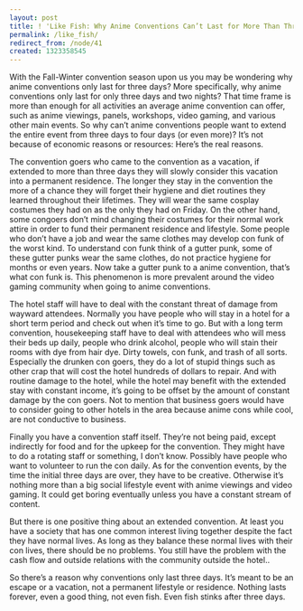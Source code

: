 ```yaml
---
layout: post
title: ! 'Like Fish: Why Anime Conventions Can’t Last for More Than Three Days'
permalink: /like_fish/
redirect_from: /node/41
created: 1323358545
---
```

With the Fall-Winter convention season upon us you may be wondering why anime conventions only last for three days? More specifically, why anime conventions only last for only three days and two nights? That time frame is more than enough for all activities an average anime convention can offer, such as anime viewings, panels, workshops, video gaming, and various other main events. So why can’t anime conventions people want to extend the entire event from three days to four days (or even more)? It’s not because of economic reasons or resources: Here’s the real reasons.

The convention goers who came to the convention as a vacation, if extended to more than three days they will slowly consider this vacation into a permanent residence. The longer they stay in the convention the more of a chance they will forget their hygiene and diet routines they learned throughout their lifetimes. They will wear the same cosplay costumes they had on as the only they had on Friday. On the other hand, some congoers don’t mind changing their costumes for their normal work attire in order to fund their permanent residence and lifestyle.  Some people who don’t have a job and wear the same clothes may develop con funk of the worst kind. To understand con funk think of a gutter punk, some of these gutter punks wear the same clothes, do not practice hygiene for months or even years. Now take a gutter punk to a anime convention, that’s what con funk is. This phenomenon is more prevalent around the video gaming community when going to anime conventions.

The hotel staff will have to deal with the constant threat of damage from wayward attendees. Normally you have people who will stay in a hotel for a short term period and check out when it’s time to go. But with a long term convention, housekeeping staff have to deal with attendees who will mess their beds up daily, people who drink alcohol, people who will stain their rooms with dye from hair dye. Dirty towels, con funk, and trash of all sorts. Especially the drunken con goers, they do a lot of stupid things such as other crap that will cost the hotel hundreds of dollars to repair. And with routine damage to the hotel, while the hotel may benefit with the extended stay with constant income, it’s going to be offset by the amount of constant damage by the con goers. Not to mention that business goers would have to consider going to other hotels in the area because anime cons while cool, are not conductive to business. 

Finally you have a convention staff itself. They’re not being paid, except indirectly for food and for the upkeep for the convention. They might have to do a rotating staff or something, I don’t know. Possibly have people who want to volunteer to run the con daily. As for the convention events, by the time the initial three days are over, they have to be creative. Otherwise it’s nothing more than a big social lifestyle event with anime viewings and video gaming. It could get boring eventually unless you have a constant stream of content.

But there is one positive thing about an extended convention.  At least you have a society that has one common interest living together despite the fact they have normal lives. As long as they balance these normal lives with their con lives, there should be no problems. You still have the problem with the cash flow and outside relations with the community outside the hotel..

So there’s a reason why conventions only last three days. It’s meant to be an escape or a vacation, not a permanent lifestyle or residence. Nothing lasts forever, even a good thing, not even fish. Even fish stinks after three days.
